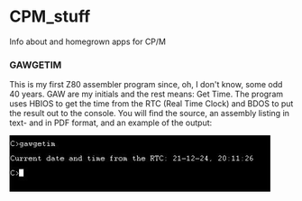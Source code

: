 # CPM_stuff
Info about and homegrown apps for CP/M

### GAWGETIM
This is my first Z80 assembler program since, oh, I don't know, some odd 40 years. 
GAW are my initials and the rest means: Get Time.
The program uses HBIOS to get the time from the RTC (Real Time Clock) and BDOS to put the result out to the console.
You will find the source, an assembly listing in text- and in PDF format, and an example of the output:

![example GAWGETIM output](https://github.com/GerardWassink/CPM_stuff/blob/main/gawgetim.jpg)
